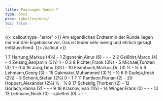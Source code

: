 ```yaml
---
title: Paarungen Runde 7
type: docs
prev: tabellen/docs/
toc: false
---
```


{{< callout type="error" >}}
Am eigentlichen Endtermin der Runde liegen mir nur drei Ergebnisse vor. Das ist leider sehr wenig und ehrlich gesagt enttäuschend. 
{{< /callout >}}

<runde>
1	7	Hartung,Markus		(4½)	-	1	Ziganshin,Ainur		(6)	-	-	-	 
2	2	Geißhirt,Marco		(4)	-	4	Zeising,Benjamin		(3½)	1	-	0	 
3	8	Richter,Frank		(3½)	-	5	Michael,Torsten		(3)	1	-	0	 
4	16	Jung,Timo		(3½)	-	10	Eisenbach,Markus,Dr.		(3)	½	-	½	 
5	6	Lehmann,Georg		(3)	-	15	Cakmakci,Muhammed		(3)	½	-	½	 
6	9	Dudeja,Iresh		(2½)	-	3	Schenk,Stefan		(2½)	0	-	1	 
7	11	Pantleon,Florian		(2)	-	20	Hoppert,Alexander		(2½)	½	-	½	 
8	17	Scheidig,Thorben		(2)	-	12	Görlach,Hanna		(2)	-	-	-	 
9	18	Krasnov,Ivan		(1½)	-	14	Winger,Frank		(2)	-	-	-	 
10	13	Lehmann,Norik		(0)	-		spielfrei		(0)	+	-	-	 
</runde>
